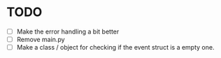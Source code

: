 # TODO

- [ ] Make the error handling a bit better
- [ ] Remove main.py
- [ ] Make a class / object for checking if the event struct is a empty one.